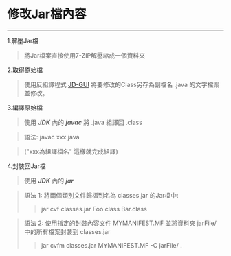 # 修改Jar檔內容

---

1.解壓Jar檔
> 將Jar檔案直接使用7-ZIP解壓縮成一個資料夾

2.取得原始檔
> 使用反組譯程式 [JD-GUI](http://en.wikipedia.org/wiki/Java_Decompiler) 將要修改的Class另存為副檔名 .java 的文字檔案並修改。

3.編譯原始檔
> 使用 ***JDK*** 內的 ***javac*** 將 .java 組譯回 .class

> 語法:  javac xxx.java 

> ("xxx為組譯檔名" 這樣就完成組譯)

4.封裝回Jar檔
> 使用 ***JDK*** 內的 ***jar***

> 語法 1: 將兩個類別文件歸檔到名為 classes.jar 的Jar檔中: 
>> jar cvf classes.jar Foo.class Bar.class 

> 語法 2: 使用指定的封裝內容文件 MYMANIFEST.MF 並將資料夾 jarFile/ 中的所有檔案封裝到 classes.jar 
>> jar cvfm classes.jar MYMANIFEST.MF -C jarFile/ .

